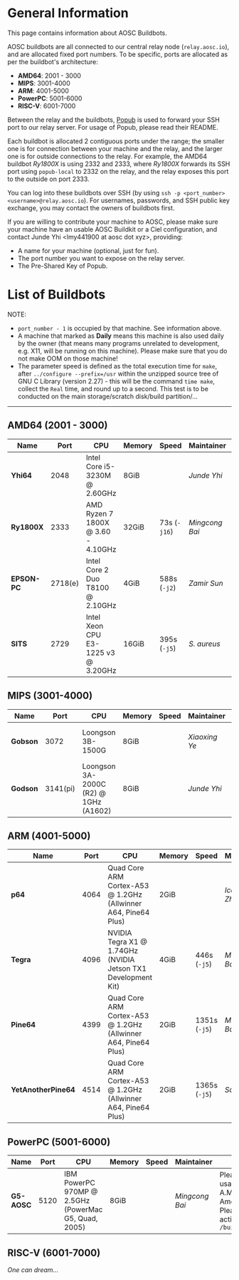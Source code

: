 <!-- TITLE: Buildbots -->
<!-- SUBTITLE: Buildbots that can be used by AOSC developers -->

# General Information

This page contains information about AOSC Buildbots.

AOSC buildbots are all connected to our central relay node (`relay.aosc.io`), and are allocated fixed port numbers. To be specific, ports are allocated as per the buildbot's architecture:

- **AMD64**: 2001 - 3000
- **MIPS**: 3001-4000
- **ARM**: 4001-5000
- **PowerPC**: 5001-6000
- **RISC-V**: 6001-7000

Between the relay and the buildbots, [Popub](https://github.com/m13253/popub) is used to forward your SSH port to our relay server. For usage of Popub, please read their README.

Each buildbot is allocated 2 contiguous ports under the range; the smaller one is for connection between your machine and the relay, and the larger one is for outside connections to the relay. For example, the AMD64 buildbot _Ry1800X_ is using 2332 and 2333, where _Ry1800X_ forwards its SSH port using `popub-local` to 2332 on the relay, and the relay exposes this port to the outside on port 2333.

You can log into these buildbots over SSH (by using `ssh -p <port_number> <username>@relay.aosc.io`). For usernames, passwords, and SSH public key exchange, you may contact the owners of buildbots first.

If you are willing to contribute your machine to AOSC, please make sure your machine have an usable AOSC Buildkit or a Ciel configuration, and contact Junde Yhi \<lmy441900 at aosc dot xyz\>, providing:

- A name for your machine (optional, just for fun).
- The port number you want to expose on the relay server.
- The Pre-Shared Key of Popub.

# List of Buildbots

NOTE: 

- `port_number - 1` is occupied by that machine. See information above.
- A machine that marked as **Daily** means this machine is also used daily by the owner (that means many programs unrelated to development, e.g. X11, will be running on this machine). Please make sure that you do not make OOM on those machine!
- The parameter speed is defined as the total execution time for `make`, after `../configure --prefix=/usr` within the unzipped source tree of GNU C Library (version 2.27)  - this will be the command `time make`, collect the `Real` time, and round up to a second. This test is to be conducted on the main storage/scratch disk/build partition/...

---

## **AMD64** (2001 - 3000)

| Name | Port | CPU | Memory | Speed | Maintainer | Note |
|-----------|-----------|-----------|-----------|-----------|---------|-----------|
| **Yhi64**| 2048 | Intel Core i5-3230M @ 2.60GHz | 8GiB | | _Junde Yhi_ | **Daily** |
| **Ry1800X** | 2333 | AMD Ryzen 7 1800X @ 3.60 - 4.10GHz | 32GiB |73s (`-j16`)| _Mingcong Bai_ |Please limit file activities within `/buildroots` |
| **EPSON-PC** | 2718(e) | Intel Core 2 Duo T8100 @ 2.10GHz | 4GiB |588s (`-j2`) | _Zamir Sun_ | Available time: 8:00 - 21:30 UTC+8 |
| **SITS** | 2729 | Intel Xeon CPU E3-1225 v3 @ 3.20GHz | 16GiB |395s (`-j5`)| _S. aureus_ | |

## **MIPS** (3001-4000)

| Name | Port | CPU | Memory | Speed |Maintainer | Note |
|-----------|-----------|-----------|-----------|-----------|-----------|-----------|
| **Gobson** | 3072 | Loongson 3B-1500G | 8GiB | | _Xiaoxing Ye_ | Owned by _Mingcong Bai_ |
| **Godson** | 3141(pi) | Loongson 3A-2000C (R2) @ 1GHz (A1602) | 8GiB | | _Junde Yhi_ | |

## **ARM** (4001-5000)

| Name | Port | CPU | Memory | Speed |Maintainer | Note |
|-----------|-----------|-----------|-----------|-----------|-----------|-----------|
| **p64** | 4064 | Quad Core ARM Cortex-A53 @ 1.2GHz (Allwinner A64, Pine64 Plus) | 2GiB| | _Icenowy Zheng_| |
| **Tegra** |4096| NVIDIA Tegra X1 @ 1.74GHz (NVIDIA Jetson TX1 Development Kit) | 4GiB| 446s (`-j5`) | _Mingcong Bai_|Please limit file activities within `/buildroots`|
| **Pine64** |4399| Quad Core ARM Cortex-A53 @ 1.2GHz (Allwinner A64, Pine64 Plus) | 2GiB | 1351s (`-j5`) | _Mingcong Bai_|Please limit file activities within `/buildroots`.|
| **YetAnotherPine64** |4514| Quad Core ARM Cortex-A53 @ 1.2GHz (Allwinner A64, Pine64 Plus) | 2GiB | 1365s (`-j5`) | _Salted Fish_|Local mirror located at /dev/sda4|

## **PowerPC** (5001-6000)

| Name | Port | CPU | Memory | Speed | Maintainer | Note |
|-----------|-----------|-----------|-----------|-----------|-----------|-----------|
| **G5-AOSC** | 5120 | IBM PowerPC 970MP @ 2.5GHz (PowerMac G5, Quad, 2005) | 8GiB | | _Mingcong Bai_ | Please avoid usage after 2 A.M. at America/Chicago; Please limit file activities within `/buildroots` |

## **RISC-V** (6001-7000)

*One can dream...*